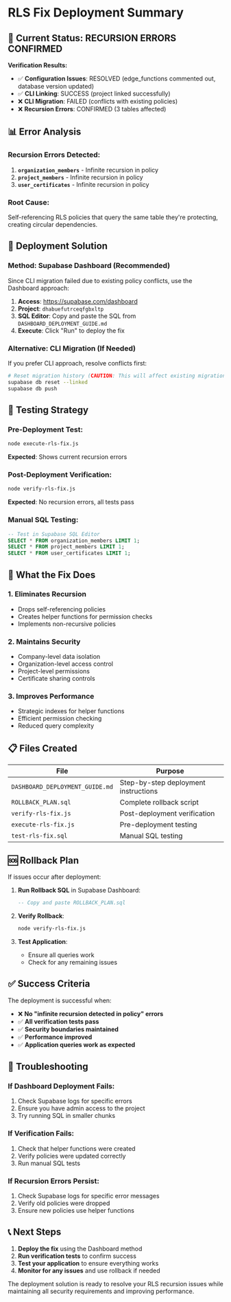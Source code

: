 # RLS Fix Deployment Summary

## 🚨 Current Status: RECURSION ERRORS CONFIRMED

**Verification Results:**
- ✅ **Configuration Issues**: RESOLVED (edge_functions commented out, database version updated)
- ✅ **CLI Linking**: SUCCESS (project linked successfully)
- ❌ **CLI Migration**: FAILED (conflicts with existing policies)
- ❌ **Recursion Errors**: CONFIRMED (3 tables affected)

## 📊 Error Analysis

### **Recursion Errors Detected:**
1. **`organization_members`** - Infinite recursion in policy
2. **`project_members`** - Infinite recursion in policy  
3. **`user_certificates`** - Infinite recursion in policy

### **Root Cause:**
Self-referencing RLS policies that query the same table they're protecting, creating circular dependencies.

## 🚀 Deployment Solution

### **Method: Supabase Dashboard (Recommended)**

Since CLI migration failed due to existing policy conflicts, use the Dashboard approach:

1. **Access**: https://supabase.com/dashboard
2. **Project**: `dhabuefutrceqfgbxltp`
3. **SQL Editor**: Copy and paste the SQL from `DASHBOARD_DEPLOYMENT_GUIDE.md`
4. **Execute**: Click "Run" to deploy the fix

### **Alternative: CLI Migration (If Needed)**

If you prefer CLI approach, resolve conflicts first:
```bash
# Reset migration history (CAUTION: This will affect existing migrations)
supabase db reset --linked
supabase db push
```

## 🧪 Testing Strategy

### **Pre-Deployment Test:**
```bash
node execute-rls-fix.js
```
**Expected**: Shows current recursion errors

### **Post-Deployment Verification:**
```bash
node verify-rls-fix.js
```
**Expected**: No recursion errors, all tests pass

### **Manual SQL Testing:**
```sql
-- Test in Supabase SQL Editor
SELECT * FROM organization_members LIMIT 1;
SELECT * FROM project_members LIMIT 1;
SELECT * FROM user_certificates LIMIT 1;
```

## 🔧 What the Fix Does

### **1. Eliminates Recursion**
- Drops self-referencing policies
- Creates helper functions for permission checks
- Implements non-recursive policies

### **2. Maintains Security**
- Company-level data isolation
- Organization-level access control
- Project-level permissions
- Certificate sharing controls

### **3. Improves Performance**
- Strategic indexes for helper functions
- Efficient permission checking
- Reduced query complexity

## 📋 Files Created

| File | Purpose |
|------|---------|
| `DASHBOARD_DEPLOYMENT_GUIDE.md` | Step-by-step deployment instructions |
| `ROLLBACK_PLAN.sql` | Complete rollback script |
| `verify-rls-fix.js` | Post-deployment verification |
| `execute-rls-fix.js` | Pre-deployment testing |
| `test-rls-fix.sql` | Manual SQL testing |

## 🆘 Rollback Plan

If issues occur after deployment:

1. **Run Rollback SQL** in Supabase Dashboard:
   ```sql
   -- Copy and paste ROLLBACK_PLAN.sql
   ```

2. **Verify Rollback**:
   ```bash
   node verify-rls-fix.js
   ```

3. **Test Application**:
   - Ensure all queries work
   - Check for any remaining issues

## ✅ Success Criteria

The deployment is successful when:

- ❌ **No "infinite recursion detected in policy" errors**
- ✅ **All verification tests pass**
- ✅ **Security boundaries maintained**
- ✅ **Performance improved**
- ✅ **Application queries work as expected**

## 🚨 Troubleshooting

### **If Dashboard Deployment Fails:**
1. Check Supabase logs for specific errors
2. Ensure you have admin access to the project
3. Try running SQL in smaller chunks

### **If Verification Fails:**
1. Check that helper functions were created
2. Verify policies were updated correctly
3. Run manual SQL tests

### **If Recursion Errors Persist:**
1. Check Supabase logs for specific error messages
2. Verify old policies were dropped
3. Ensure new policies use helper functions

## 📞 Next Steps

1. **Deploy the fix** using the Dashboard method
2. **Run verification tests** to confirm success
3. **Test your application** to ensure everything works
4. **Monitor for any issues** and use rollback if needed

The deployment solution is ready to resolve your RLS recursion issues while maintaining all security requirements and improving performance.
